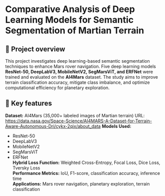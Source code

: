 # Comparative Analysis of Deep Learning Models for Semantic Segmentation of Martian Terrain  

## 🚀 Project overview  
This project investigates deep learning-based semantic segmentation techniques to enhance Mars rover navigation. Five deep learning models **ResNet-50, DeepLabV3, MobileNetV2, SegMarsViT, and ERFNet** were trained and evaluated on the **AI4Mars** dataset. The study aims to improve terrain classification accuracy, mitigate class imbalance, and optimize computational efficiency for planetary exploration.  

## 📌 Key features  
**Dataset:** AI4Mars (35,000+ labeled images of Martian terrain) URL:  https://data.nasa.gov/Space-Science/AI4MARS-A-Dataset-for-Terrain-Aware-Autonomous-Dri/cykx-2qix/about_data
**Models Used:**  
  - ResNet-50  
  - DeepLabV3  
  - MobileNetV2  
  - SegMarsViT  
  - ERFNet  
**Hybrid Loss Function:** Weighted Cross-Entropy, Focal Loss, Dice Loss, Tversky Loss  
**Performance Metrics:** IoU, F1-score, classification accuracy, inference time  
**Applications:** Mars rover navigation, planetary exploration, terrain classification
